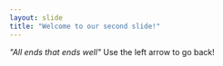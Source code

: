 ```yaml
---
layout: slide
title: "Welcome to our second slide!"
---
```

*"All ends that ends well"*
Use the left arrow to go back!

